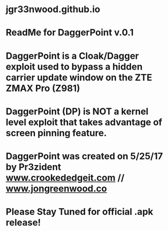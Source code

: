 # jgr33nwood.github.io
# ReadMe for DaggerPoint v.0.1 
# DaggerPoint is a Cloak/Dagger exploit used to bypass a hidden carrier update window on the ZTE ZMAX Pro (Z981)
# DaggerPoint (DP) is NOT a kernel level exploit that takes advantage of screen pinning feature. 
# DaggerPoint was created on 5/25/17 by Pr3zident www.crookededgeit.com // www.jongreenwood.co


# Please Stay Tuned for official .apk release!
